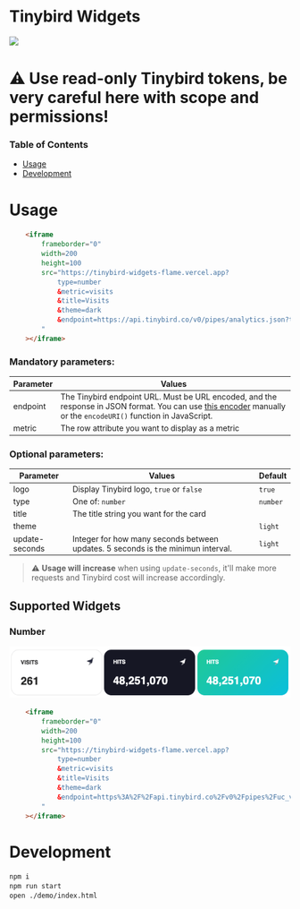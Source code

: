 # Tinybird Widgets
![](https://github.com/alejandromav/tinybird-widgets/workflows/CI/badge.svg)

# :warning: Use read-only Tinybird tokens, be very careful here with scope and permissions!

### Table of Contents  
- [Usage](#usage)  
- [Development](#development)

# Usage

```html
    <iframe
        frameborder="0"
        width=200
        height=100
        src="https://tinybird-widgets-flame.vercel.app?
            type=number
            &metric=visits
            &title=Visits
            &theme=dark
            &endpoint=https://api.tinybird.co/v0/pipes/analytics.json?token=p.eyJ...
        "
    ></iframe>
```

### Mandatory parameters:

| Parameter | Values |
| --------- | ------ |
| endpoint  | The Tinybird endpoint URL. Must be URL encoded, and the response in JSON format. You can use [this encoder](https://www.urlencoder.org/) manually or the `encodeURI()` function in JavaScript. |
| metric    | The row attribute you want to display as a metric |

### Optional parameters:

| Parameter | Values | Default |
| --------- | ------ | ------- |
| logo      | Display Tinybird logo, `true` or `false` | `true` |
| type      | One of: `number` | `number` |
| title     | The title string you want for the card | |
| theme     | | `light` |
| update-seconds | Integer for how many seconds between updates. 5 seconds is the minimun interval. | `light` |

> :warning: **Usage will increase** when using `update-seconds`, it'll make more requests and Tinybird cost will increase accordingly.

## Supported Widgets

### Number

![Number Screenshot](./assets/number-screenshot.png)

```html
    <iframe
        frameborder="0"
        width=200
        height=100
        src="https://tinybird-widgets-flame.vercel.app?
            type=number
            &metric=visits
            &title=Visits
            &theme=dark
            &endpoint=https%3A%2F%2Fapi.tinybird.co%2Fv0%2Fpipes%2Fuc_visits_date.json%3Ftoken%3Dp.eyJ1...
        "
    ></iframe>
```

# Development
<a name="development"/>

```bash
npm i
npm run start
open ./demo/index.html
```
